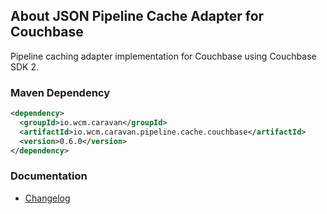 ## About JSON Pipeline Cache Adapter for Couchbase

Pipeline caching adapter implementation for Couchbase using Couchbase SDK 2.


### Maven Dependency

```xml
<dependency>
  <groupId>io.wcm.caravan</groupId>
  <artifactId>io.wcm.caravan.pipeline.cache.couchbase</artifactId>
  <version>0.6.0</version>
</dependency>
```

### Documentation

* [Changelog][changelog]


[changelog]: changes-report.html
